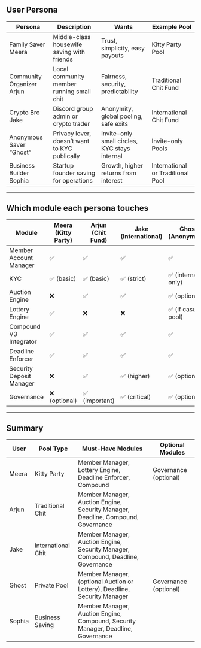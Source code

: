 ## User Persona
|Persona | Description | Wants | Example Pool|
|-|-|-|-|
|Family Saver Meera | Middle-class housewife saving with friends | Trust, simplicity, easy payouts | Kitty Party Pool|
|Community Organizer Arjun | Local community member running small chit | Fairness, security, predictability | Traditional Chit Fund|
|Crypto Bro Jake | Discord group admin or crypto trader | Anonymity, global pooling, safe exits | International Chit Fund|
|Anonymous Saver “Ghost” | Privacy lover, doesn’t want to KYC publically | Invite-only small circles, KYC stays internal | Invite-only Pools|
|Business Builder Sophia | Startup founder saving for operations | Growth, higher returns from interest | International or Traditional Pool|

---


## Which module each persona touches
Module | Meera (Kitty Party) | Arjun (Chit Fund) | Jake (International) | Ghost (Anonymous) | Sophia (Business)
|-|-|-|-|-|-|
Member Account Manager | ✅ | ✅ | ✅ | ✅ | ✅
KYC | ✅ (basic) | ✅ (basic) | ✅ (strict) | ✅ (internal only) | ✅ (strict)
Auction Engine | ❌ | ✅ | ✅ | ✅ (optional) | ✅
Lottery Engine | ✅ | ❌ | ❌ | ✅ (if casual pool) | ❌
Compound V3 Integrator | ✅ | ✅ | ✅ | ✅ | ✅
Deadline Enforcer | ✅ | ✅ | ✅ | ✅ | ✅
Security Deposit Manager | ❌ | ✅ | ✅ (higher) | ✅ (optional) | ✅
Governance | ❌ (optional) | ✅ (important) | ✅ (critical) | ✅ (optional) | ✅

---

## Summary
|User | Pool Type | Must-Have Modules | Optional Modules|
|-|-|-|-|
|Meera | Kitty Party | Member Manager, Lottery Engine, Deadline Enforcer, Compound | Governance (optional)|
|Arjun | Traditional Chit | Member Manager, Auction Engine, Security Manager, Deadline, Compound, Governance | 
|Jake | International Chit | Member Manager, Auction Engine, Security Manager, Compound, Deadline, Governance | 
|Ghost | Private Pool | Member Manager, (optional Auction or Lottery), Deadline, Security Manager | Governance (optional)|
|Sophia | Business Saving | Member Manager, Auction Engine, Compound, Security Manager, Deadline, Governance | 
